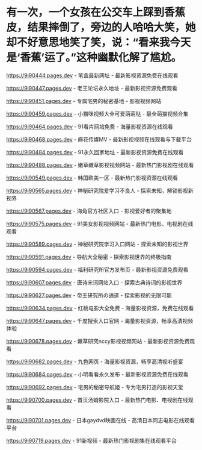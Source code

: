 # 有一次，一个女孩在公交车上踩到香蕉皮，结果摔倒了，旁边的人哈哈大笑，她却不好意思地笑了笑，说：“看来我今天是‘香蕉’运了。”这种幽默化解了尴尬。

https://9i90444.pages.dev - 笔盒最新网址 - 最新影视资源免费在线观看

https://9i90447.pages.dev - 老王论坛永久地址 - 最新影视资源免费观看

https://9i90451.pages.dev - 专属宅男的秘密基地 - 影视视频网站

https://9i90459.pages.dev - 小猫咪视频大全可爱萌萌哒 - 最全萌猫视频合集

https://9i90464.pages.dev - 91看片网站免费 - 海量影视资源在线观看

https://9i90468.pages.dev - 麻花传媒MV - 最新影视视频在线观看与下载平台

https://9i90484.pages.dev - 91永久回家地址 - 最新影视资源免费在线观看

https://9i90488.pages.dev - 嫩草嫩草影视视频网站 - 最新热门影视剧在线观看

https://9i90549.pages.dev - 韩国欧美一区 - 最新热门影视资源在线观看

https://9i90565.pages.dev - 神秘研究院爱学习不良人 - 探索未知，解锁影视新视界

https://9i90567.pages.dev - 海角官方社区入口 - 影视爱好者的聚集地

https://9i90575.pages.dev - 91美女影视视频网站 - 最新热门电影、电视剧在线观看

https://9i90589.pages.dev - 神秘研究院学习入口网站 - 探索未知的影视世界

https://9i90591.pages.dev - 导航大全秘密 - 探索影视世界的终极指南

https://9i90594.pages.dev - 福利研究所官方发布页 - 最新影视资源免费观看

https://9i90607.pages.dev - 唐诗宋词网站入口 - 探索古典诗词的影视世界

https://9i90627.pages.dev - 帝王研究所の通道 - 探索影视的无限可能

https://9i90634.pages.dev - 红桃电影大全免费 - 海量影视资源，免费在线观看

https://9i90647.pages.dev - 千度搜索入口官网 - 海量影视资源，畅享高清视频体验

https://9i90678.pages.dev - 嫩草研究nccy影视视频网站 - 最新影视资源免费观看

https://9i90682.pages.dev - 九色网页 - 海量影视资源，畅享高清视听盛宴

https://9i90684.pages.dev - 小明看看永久发布 - 最新影视资源免费在线观看

https://9i90692.pages.dev - 宅男的秘密导航姬 - 专为宅男打造的影视天堂

https://9i90700.pages.dev - 首页汤姆影院入口 - 最新热门电影、电视剧在线观看

https://9i90701.pages.dev - 日本gaydvd映画在线 - 高清日本同志电影在线观看平台

https://9i90719.pages.dev - 91新视频 - 最新热门影视剧集在线观看平台
